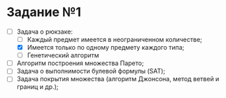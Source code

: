 # Задание №1

- [ ] Задача о рюкзаке:
  - [ ] Каждый предмет имеется в неограниченном количестве;
  - [x] Имеется только по одному предмету каждого типа;
  - [ ] Генетический алгоритм
- [ ] Алгоритм построения множества Парето;
- [ ] Задача о выполнимости булевой формулы (SAT);
- [ ] Задача покрытия множества (алгоритм Джонсона, метод ветвей и границ и др.);
